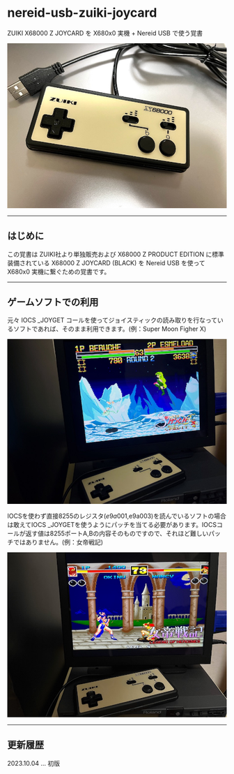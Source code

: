 # nereid-usb-zuiki-joycard

ZUIKI X68000 Z JOYCARD を X680x0 実機 + Nereid USB で使う覚書

<img src='images/zpad3.jpeg'/>

---

## はじめに

この覚書は ZUIKI社より単独販売および X68000 Z PRODUCT EDITION に標準装備されている X68000 Z JOYCARD (BLACK) を Nereid USB を使って X680x0 実機に繋ぐための覚書です。

---

## ゲームソフトでの利用

元々 IOCS _JOYGET コールを使ってジョイスティックの読み取りを行なっているソフトであれば、そのまま利用できます。(例：Super Moon Figher X)

<img src='images/zpad2.jpeg'/>

<br/>

IOCSを使わず直接8255のレジスタ($e9a001,$e9a003)を読んでいるソフトの場合は敢えてIOCS _JOYGETを使うようにパッチを当てる必要があります。IOCSコールが返す値は8255ポートA,Bの内容そのものですので、それほど難しいパッチではありません。(例：女帝戦記)

<img src='images/zpad1.jpeg'/>

---

## 更新履歴

2023.10.04 ... 初版